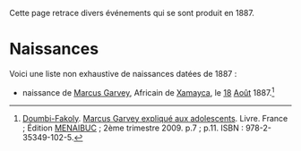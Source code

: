 <!-- TITLE: 1887 -->
<!-- SUBTITLE: Événements datant de 1887 -->

Cette page retrace divers événements qui se sont produit en 1887.

# Naissances
Voici une liste non exhaustive de naissances datées de 1887 :
* naissance de [Marcus Garvey](/personnalite/homme/polymathe/caraibes/midi/colonie/xamayca/marcus-gavey), Africain de [Xamayca](/geographie/ile/caraibes/midi/xamayca), le [18](/histoire/date/calendrier-gregorien/par-jour/18) [Août](/histoire/date/calendrier-gregorier/par-mois/aout) 1887.[^1]


[^1]: [Doumbi-Fakoly](/personnalite/homme/guerrier/afrique/nord-ouest/empire/mali/fakoli-manden). [Marcus Garvey expliqué aux adolescents](/ouvrage/documentaire/marcus-garvey-explique-aux-adolescents). Livre. France ; Édition [MENAIBUC](/organisme/editeur/menaibuc) ; 2ème trimestre 2009. p.7 ; p.11. ISBN : 978-2-35349-102-5.